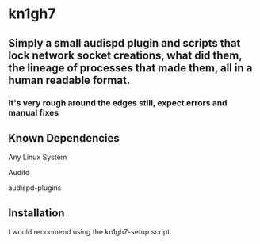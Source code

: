 # kn1gh7
<h2>Simply a small audispd plugin and scripts that lock network socket creations, what did them, the lineage of processes that made them, all in a human readable format.</h2>
<h3>It's very rough around the edges still, expect errors and manual fixes</h3>

<h2>Known Dependencies</h2>
<p>Any Linux System</p>
<p>Auditd</p>
<p>audispd-plugins</p>

<h2>Installation</h2>
<p>I would reccomend using the kn1gh7-setup script.</p>
